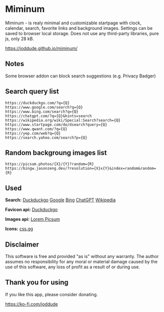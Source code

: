 # Miminum
Miminum - is realy minimal and customizable startpage with clock, calendar, search, favorite links and background images.
Settings can be saved to browser local storage.
Does not use any third-party libraries, pure js, only 28 kB.

https://joddude.github.io/miminum/

## Notes
Some browser addon can block search suggestions (e.g. Privacy Badger)

## Search query list
```
https://duckduckgo.com/?q={Q}
https://www.google.com/search?q={Q}
https://www.bing.com/search?q={Q}
https://chatgpt.com/?q={Q}&hints=search
https://wikipedia.org/wiki/Special:Search?search={Q}
https://www.startpage.com/do/dsearch?query={Q}
https://www.qwant.com/?q={Q}
https://yep.com/web?q={Q}
https://search.yahoo.com/search?p={Q}
```

## Random backgroung images list
```
https://picsum.photos/{X}/{Y}?random={R}
https://bingw.jasonzeng.dev/?resolution={X}x{Y}&index=random&random={R}
```

## Used
**Search:** [Duckduckgo](https://duckduckgo.com/) [Google](https://www.google.com/) [Bing](https://www.bing.com/) [ChatGPT](https://chatgpt.com/) [Wikipedia](https://wikipedia.org/)

**Favicon api:** [Duckduckgo](https://duckduckgo.com/)

**Images api:** [Lorem Picsum](https://picsum.photos/)

**Icons:** [css.gg](https://css.gg/)


## Disclaimer
This software is free and provided "as is" without any warranty. The author assumes no responsibility for any moral or material damage caused by the use of this software, any loss of profit as a result of or during use.


## Thank you for using
If you like this app, please consider donating. 

https://ko-fi.com/joddude
